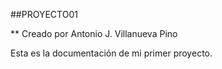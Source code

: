 ##PROYECTO01

** Creado por Antonio J. Villanueva Pino

Esta es la documentación de mi primer proyecto.